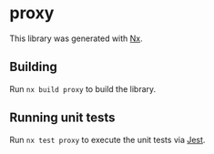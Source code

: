 # proxy

This library was generated with [Nx](https://nx.dev).

## Building

Run `nx build proxy` to build the library.

## Running unit tests

Run `nx test proxy` to execute the unit tests via [Jest](https://jestjs.io).
